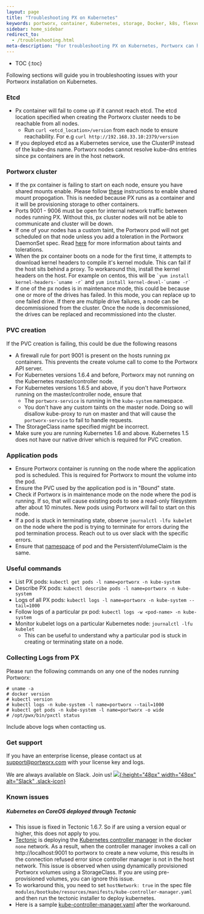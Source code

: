 ```yaml
---
layout: page
title: "Troubleshooting PX on Kubernetes"
keywords: portworx, container, Kubernetes, storage, Docker, k8s, flexvol, pv, persistent disk, debug, troubleshoot
sidebar: home_sidebar
redirect_to:
  - /troubleshooting.html
meta-description: "For troubleshooting PX on Kubernetes, Portworx can help. Read this article for details about how to resolve your issue today."
---
```


* TOC
{:toc}

Following sections will guide you in troubleshooting issues with your Portworx installation on Kubernetes.

### Etcd
* Px container will fail to come up if it cannot reach etcd. The etcd location specified when creating the Portworx cluster needs to be reachable from all nodes.
  * Run `curl <etcd_location>/version` from each node to ensure reachability. For e.g `curl http://192.168.33.10:2379/version`
* If you deployed etcd as a Kubernetes service, use the ClusterIP instead of the kube-dns name. Portworx nodes cannot resolve kube-dns entries since px containers are in the host network. 

### Portworx cluster
* If the px container is failing to start on each node, ensure you have shared mounts enable. Please follow [these](/knowledgebase/shared-mount-propogation.html) instructions to enable shared mount propogation.  This is needed because PX runs as a container and it will be provisioning storage to other containers.
* Ports 9001 - 9006 must be open for internal network traffic between nodes running PX. Without this, px cluster nodes will not be able to communicate and cluster will be down.
* If one of your nodes has a custom taint, the Portworx pod will not get scheduled on that node unless you add a toleration in the Portworx DaemonSet spec. Read [here](https://kubernetes.io/docs/concepts/configuration/assign-pod-node/#taints-and-tolerations-beta-feature) for more information about taints and tolerations.
* When the px container boots on a node for the first time, it attempts to download kernel headers to compile it's kernel module. This can fail if the host sits behind a proxy. To workaround this, install the kernel headers on the host. For example on centos, this will be `` `yum install kernel-headers-`uname -r` `` and  `` yum install kernel-devel-`uname -r` ``
* If one of the px nodes is in maintenance mode, this could be because one or more of the drives has failed. In this mode, you can replace up to one failed drive. If there are multiple drive failures, a node can be decommissioned from the cluster. Once the node is decommissioned, the drives can be replaced and recommissioned into the cluster.

### PVC creation
If the PVC creation is failing, this could be due the following reasons
* A firewall rule for port 9001 is present on the hosts running px containers. This prevents the create volume call to come to the Portworx API server.
* For Kubernetes versions 1.6.4 and before, Portworx may not running on the Kubernetes master/controller node.
* For Kubernetes versions 1.6.5 and above, if you don't have Portworx running on the master/controller node, ensure that
    * The `portworx-service` is running in the `kube-system` namespace.
    * You don't have any custom taints on the master node. Doing so will disallow kube-proxy to run on master and that will cause the `portworx-service` to fail to handle requests.
* The StorageClass name specified might be incorrect.
* Make sure you are running Kubernetes 1.6 and above. Kubernetes 1.5 does not have our native driver which is required for PVC creation.

### Application pods
* Ensure Portworx container is running on the node where the application pod is scheduled. This is required for Portworx to mount the volume into the pod.
* Ensure the PVC used by the application pod is in "Bound" state.
* Check if Portworx is in maintenance mode on the node where the pod is running. If so, that will cause existing pods to see a read-only filesystem after about 10 minutes. New pods using Portworx will fail to start on this node.
* If a pod is stuck in terminating state, observe `journalctl -lfu kubelet` on the node where the pod is trying to terminate for errors during the pod termination process. Reach out to us over slack with the specific errors.
* Ensure that [namespace](https://kubernetes.io/docs/concepts/overview/working-with-objects/namespaces/) of pod and the PersistentVolumeClaim is the same.

### Useful commands
* List PX pods: `kubectl get pods -l name=portworx -n kube-system`
* Describe PX pods: `kubectl describe pods -l name=portworx -n kube-system`
* Logs of all PX pods: `kubectl logs -l name=portworx -n kube-system --tail=1000`
* Follow logs of a particular px pod: `kubectl logs -w <pod-name> -n kube-system`
* Monitor kubelet logs on a particular Kubernetes node: `journalctl -lfu kubelet`
    * This can be useful to understand why a particular pod is stuck in creating or terminating state on a node.

### Collecting Logs from PX
Please run the following commands on any one of the nodes running Portworx:
```
# uname -a
# docker version
# kubectl version
# kubectl logs -n kube-system -l name=portworx --tail=1000
# kubectl get pods -n kube-system -l name=portworx -o wide
# /opt/pwx/bin/pxctl status
```
Include above logs when contacting us.

### Get support

If you have an enterprise license, please contact us at support@portworx.com with your license key and logs.

We are always available on Slack. Join us! [![](/images/slack.png){:height="48px" width="48px" alt="Slack" .slack-icon}](http://slack.portworx.com)

### Known issues

##### Kubernetes on CoreOS deployed through Tectonic
* This issue is fixed in Tectonic 1.6.7. So if are using a version equal or higher, this does not apply to you.
* [Tectonic](https://coreos.com/tectonic/) is deploying the [Kubernetes controller manager](https://kubernetes.io/docs/admin/kube-controller-manager/) in the docker `none` network. As a result, when the controller manager invokes a call on http://localhost:9001 to portworx to create a new volume, this results in the connection refused error since controller manager is not in the host network.
This issue is observed when using dynamically provisioned Portworx volumes using a StorageClass. If you are using pre-provisioned volumes, you can ignore this issue.
* To workaround this, you need to set `hostNetwork: true` in the spec file `modules/bootkube/resources/manifests/kube-controller-manager.yaml` and then run the tectonic installer to deploy kubernetes.
* Here is a sample [kube-controller-manager.yaml](https://gist.github.com/harsh-px/106a23b702da5c86ac07d2d08fd44e8d) after the workaround.

